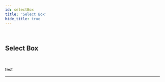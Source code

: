 ```yaml
---
id: selectBox
title: 'Select Box'
hide_title: true
---
```


<br />

<div class="columnsTitle">
    <div class="column-left" style={{width: '7%'}}>
        <div class="selectBoxComponentSVG"></div>
    </div>
    <div class="column-right" style={{width: '93%'}}>
        <h2 style={{color:'#B174E5',margin:'0'}}>Select Box</h2>
    </div>
</div>



<br />

test 


---